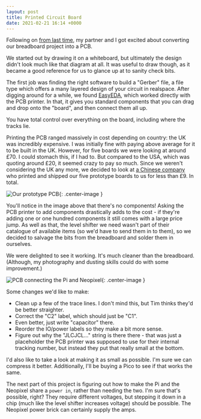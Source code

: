 ```yaml
---
layout: post
title: Printed Circuit Board
date: 2021-02-21 16:14 +0000
---
```


Following on [from last time][0], my partner and I got excited about converting our breadboard project into a PCB.

We started out by drawing it on a whiteboard, but ultimately the design didn't look much like that diagram at all. It was useful to draw though, as it became a good reference for us to glance up at to sanity check bits.

The first job was finding the right software to build a "Gerber" file, a file type which offers a many layered design of your circuit in realspace. After digging around for a while, we found [EasyEDA][easyeda], which worked directly with the PCB printer. In that, it gives you standard components that you can drag and drop onto the "board", and then connect them all up.

You have total control over everything on the board, including where the tracks lie.

Printing the PCB ranged massively in cost depending on country: the UK was incredibly expensive. I was initially fine with paying above average for it to be built in the UK. However, for five boards we were looking at around £70. I could stomach this, if I had to. But compared to the USA, which was quoting around £20, it seemed crazy to pay so much. Since we weren't considering the UK any more, we decided to look at [a Chinese company][jlc] who printed and shipped our five prototype boards to us for less than £9. In total.

![Our prototype PCB](/assets/pcb_prototype_with_pins.png){: .center-image }

You'll notice in the image above that there's no components! Asking the PCB printer to add components drastically adds to the cost - if they're adding one or one hundred components it still comes with a large price jump. As well as that, the level shifter we need wasn't part of their catalogue of available items (so we'd have to send them in to them), so we decided to salvage the bits from the breadboard and solder them in ourselves.

We were delighted to see it working. It's much cleaner than the breadboard. (Although, my photography and dusting skills could do with some improvement.)

![PCB connecting the Pi and Neopixel](/assets/pi-pcb-neopixel.png){: .center-image }

Some changes we'd like to make:

* Clean up a few of the trace lines. I don't mind this, but Tim thinks they'd be better straighter.
* Correct the "C2" label, which should just be "C1".
* Even better, just write "capacitor" there.
* Reorder the IO/power labels so they make a bit more sense.
* Figure out why the "JLCJCL..." string is there there - that was just a placeholder the PCB printer was supposed to use for their internal tracking number, but instead they put that really small at the bottom.

I'd also like to take a look at making it as small as possible. I'm sure we can compress it better. Additionally, I'll be buying a Pico to see if that works the same.

The next part of this project is figuring out how to make the Pi and the Neopixel share a `power in`, rather than needing the two. I'm sure that's possible, right? They require different voltages, but stepping it down in a chip (much like the level shifter increases voltage) should be possible. The Neopixel power brick can certainly supply the amps.

[0]: https://technicallyshane.com/2021/02/06/raspberry-pi-and-neopixel.html
[jlc]: https://jlcpcb.com/
[easyeda]: https://easyeda.com
